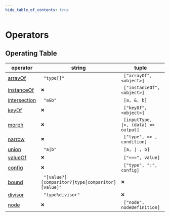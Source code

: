 ```yaml
---
hide_table_of_contents: true
---
```


# Operators

## Operating Table

| operator                          | string                                                        | tuple                                                       | helper                                               |
| --------------------------------- | ------------------------------------------------------------- | ----------------------------------------------------------- | ---------------------------------------------------- |
| [arrayOf](./arrayof.md)           | <code> "type[]" </code>                                       | <code> ["arrayOf", &lt;object&gt;] </code>                  | <code> arrayOf(&lt;object&gt;) </code>               |
| [instanceOf](./instanceof.md)     | <code>❌</code>                                               | <code> ["instanceOf", &lt;object&gt;] </code>               | <code> instanceOf(&lt;object&gt;) </code>            |
| [intersection](./intersection.md) | <code> "a&b" </code>                                          | <code> [a, &, b] </code>                                    | <code> intersection(a,b) </code>                     |
| [keyOf](./keyof.md)               | <code>❌</code>                                               | <code> ["keyOf", &lt;object&gt;] </code>                    | <code> keyOf(&lt;object&gt;) </code>                 |
| [morph](./morph.md)               | <code>❌</code>                                               | <code> [inputType, &vert;&gt;, (data) =&gt; output] </code> | <code> morph(inputType, (data) =&gt; output) </code> |
| [narrow](./narrow.md)             | <code>❌</code>                                               | <code> ["type", =&gt; , condition] </code>                  | <code>❌</code>                                      |
| [union](./union.md)               | <code> "a&vert;b" </code>                                     | <code> [a, &vert; , b] </code>                              | <code> union(a,b) </code>                            |
| [valueOf](./valueof.md)           | <code>❌</code>                                               | <code> ["===", value] </code>                               | <code> valueOf(&lt;object&gt;) </code>               |
| [config](./parseconfigtuple.md)   | <code>❌</code>                                               | <code> ["type", ":", config] </code>                        | <code>❌</code>                                      |
| [bound](./validatebound.md)       | <code> "[value?][comparitor?]type[comparitor][value]" </code> | <code>❌</code>                                             | <code>❌</code>                                      |
| [divisor](./validatedivisor.md)   | <code> "type%divisor" </code>                                 | <code>❌</code>                                             | <code>❌</code>                                      |
| [node](./infernode.md)            | <code>❌</code>                                               | <code> ["node", nodeDefinition] </code>                     | <code> type.from(nodeDefinition) </code>             |
